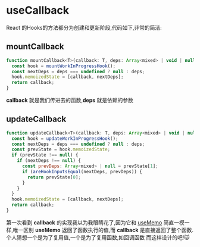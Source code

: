 # useCallback

React 的Hooks的方法都分为创建和更新阶段,代码如下,非常的简洁:

## mountCallback

```js
function mountCallback<T>(callback: T, deps: Array<mixed> | void | null): T {
  const hook = mountWorkInProgressHook();
  const nextDeps = deps === undefined ? null : deps;
  hook.memoizedState = [callback, nextDeps];
  return callback;
}
```
**callback** 就是我们传进去的函数,**deps** 就是依赖的参数

## updateCallback

```js
function updateCallback<T>(callback: T, deps: Array<mixed> | void | null): T {
  const hook = updateWorkInProgressHook();
  const nextDeps = deps === undefined ? null : deps;
  const prevState = hook.memoizedState;
  if (prevState !== null) {
    if (nextDeps !== null) {
      const prevDeps: Array<mixed> | null = prevState[1];
      if (areHookInputsEqual(nextDeps, prevDeps)) {
        return prevState[0];
      }
    }
  }
  hook.memoizedState = [callback, nextDeps];
  return callback;
}
```

第一次看到 **callback** 的实现我以为我眼睛花了,因为它和 [useMemo](/react/useMemo.html) 简直一模一样,唯一区别 **useMemo** 返回了函数执行的值,而 **callback** 是直接返回了整个函数. 个人猜想一个是为了复用值,一个是为了复用函数,如回调函数 而这样设计的吧!🐱